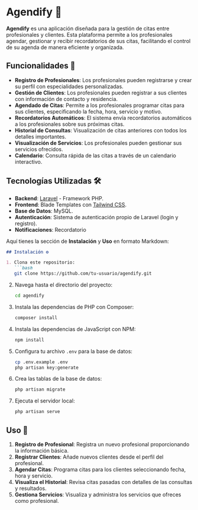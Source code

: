 # Agendify 📅

**Agendify** es una aplicación diseñada para la gestión de citas entre profesionales y clientes. Esta plataforma permite a los profesionales agendar, gestionar y recibir recordatorios de sus citas, facilitando el control de su agenda de manera eficiente y organizada.

## Funcionalidades 🚀

- **Registro de Profesionales**: Los profesionales pueden registrarse y crear su perfil con especialidades personalizadas.
- **Gestión de Clientes**: Los profesionales pueden registrar a sus clientes con información de contacto y residencia.
- **Agendado de Citas**: Permite a los profesionales programar citas para sus clientes, especificando la fecha, hora, servicio y motivo.
- **Recordatorios Automáticos**: El sistema envía recordatorios automáticos a los profesionales sobre sus próximas citas.
- **Historial de Consultas**: Visualización de citas anteriores con todos los detalles importantes.
- **Visualización de Servicios**: Los profesionales pueden gestionar sus servicios ofrecidos.
- **Calendario**: Consulta rápida de las citas a través de un calendario interactivo.

## Tecnologías Utilizadas 🛠️

- **Backend**: [Laravel](https://laravel.com/) - Framework PHP.
- **Frontend**: Blade Templates con [Tailwind CSS](https://tailwindcss.com/).
- **Base de Datos**: MySQL.
- **Autenticación**: Sistema de autenticación propio de Laravel (login y registro).
- **Notificaciones**: Recordatorio

Aquí tienes la sección de **Instalación** y **Uso** en formato Markdown:

```md
## Instalación ⚙️

1. Clona este repositorio:
   ```bash
   git clone https://github.com/tu-usuario/agendify.git
   ```

2. Navega hasta el directorio del proyecto:
   ```bash
   cd agendify
   ```

3. Instala las dependencias de PHP con Composer:
   ```bash
   composer install
   ```

4. Instala las dependencias de JavaScript con NPM:
   ```bash
   npm install
   ```

5. Configura tu archivo `.env` para la base de datos:
   ```bash
   cp .env.example .env
   php artisan key:generate
   ```

6. Crea las tablas de la base de datos:
   ```bash
   php artisan migrate
   ```

7. Ejecuta el servidor local:
   ```bash
   php artisan serve
   ```

## Uso 📝

1. **Registro de Profesional**: Registra un nuevo profesional proporcionando la información básica.
2. **Registrar Clientes**: Añade nuevos clientes desde el perfil del profesional.
3. **Agendar Citas**: Programa citas para los clientes seleccionando fecha, hora y servicio.
4. **Visualiza el Historial**: Revisa citas pasadas con detalles de las consultas y resultados.
5. **Gestiona Servicios**: Visualiza y administra los servicios que ofreces como profesional.
```
